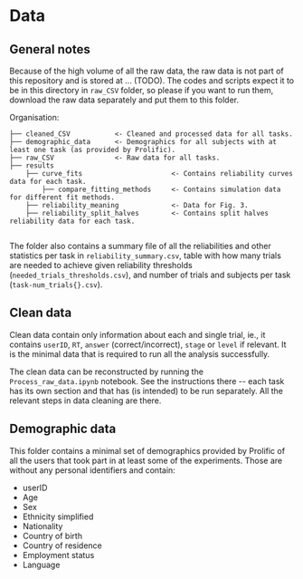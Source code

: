 # Data

## General notes
Because of the high volume of all the raw data, the raw data is not part of this repository and is stored at ... (TODO). The codes and scripts expect it to be in this directory in `raw_CSV` folder, so please if you want to run them, download the raw data separately and put them to this folder.

Organisation:
```
├── cleaned_CSV           <- Cleaned and processed data for all tasks.
├── demographic_data      <- Demographics for all subjects with at least one task (as provided by Prolific).
├── raw_CSV               <- Raw data for all tasks.
├── results
    ├── curve_fits                      <- Contains reliability curves data for each task.
        ├── compare_fitting_methods     <- Contains simulation data for different fit methods.
    ├── reliability_meaning             <- Data for Fig. 3.
    ├── reliability_split_halves        <- Contains split halves reliability data for each task.
    
```
The folder also contains a summary file of all the reliabilities and other statistics per task in `reliability_summary.csv`, table with how many trials are needed to achieve given reliability thresholds (`needed_trials_thresholds.csv`), and number of trials and subjects per task (`task-num_trials{}.csv`).

## Clean data
Clean data contain only information about each and single trial, ie., it contains `userID`, `RT`, `answer` (correct/incorrect), `stage` or `level` if relevant. It is the minimal data that is required to run all the analysis successfully. 

The clean data can be reconstructed by running the `Process_raw_data.ipynb` notebook. See the instructions there -- each task has its own section and that has (is intended) to be run separately. All the relevant steps in data cleaning are there.

## Demographic data
This folder contains a minimal set of demographics provided by Prolific of all the users that took part in at least some of the experiments. Those are without any personal identifiers and contain:
* userID
* Age	
* Sex	
* Ethnicity	simplified
* Nationality	
* Country of birth	
* Country of residence	
* Employment status	
* Language
